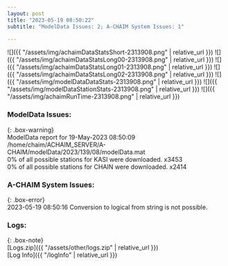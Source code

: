 ```yaml
---
layout: post
title: "2023-05-19 08:50:22"
subtitle: "ModelData Issues: 2; A-CHAIM System Issues: 1"

---
```


![]({{ "/assets/img/achaimDataStatsShort-2313908.png" | relative_url }})
![]({{ "/assets/img/achaimDataStatsLong00-2313908.png" | relative_url }})
![]({{ "/assets/img/achaimDataStatsLong01-2313908.png" | relative_url }})
![]({{ "/assets/img/achaimDataStatsLong02-2313908.png" | relative_url }})
![]({{ "/assets/img/modelDataDataStats-2313908.png" | relative_url }})
![]({{ "/assets/img/modelDataStationStats-2313908.png" | relative_url }})
![]({{ "/assets/img/achaimRunTime-2313908.png" | relative_url }})


### ModelData Issues:  
  
{: .box-warning}  
 ModelData report for 19-May-2023 08:50:09   
 /home/chaim/ACHAIM_SERVER/A-CHAIM/modelData/2023/139/08/modelData.mat   
 0% of all possible stations for KASI were downloaded. x3453   
 0% of all possible stations for CHAIN were downloaded. x2414   
  
### A-CHAIM System Issues:  
  
{: .box-error}  
2023-05-19 08:50:16 Conversion to logical from string is not possible.  

### Logs:  
  
{: .box-note}  
[Logs.zip]({{ "/assets/other/logs.zip" | relative_url }})  
[Log Info]({{ "/logInfo" | relative_url }})  
